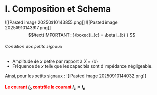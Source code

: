 # I. Composition et Schema
![[Pasted image 20250910143855.png]]
![[Pasted image 20250910143917.png]]
$$\text{IMPORTANT : }\boxed{i_{c} = \beta i_{b} } $$

###### Condition des petits signaux
- Amplitude de ${x}$ petite par rapport à $X = \left< x \right>$
- Fréquence de ${x}$ telle que les capacités sont d'impédance négligeable. 

Ainsi, pour les petits signaux : 
![[Pasted image 20250910144032.png]]
#### <font color="red">Le courant </font> $i_{b}$ <font color="red">contrôle le courant </font> $i_{c} \approx i_{e}$

